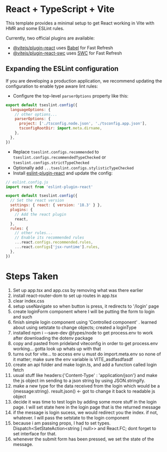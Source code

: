 # React + TypeScript + Vite

This template provides a minimal setup to get React working in Vite with HMR and some ESLint rules.

Currently, two official plugins are available:

- [@vitejs/plugin-react](https://github.com/vitejs/vite-plugin-react/blob/main/packages/plugin-react/README.md) uses [Babel](https://babeljs.io/) for Fast Refresh
- [@vitejs/plugin-react-swc](https://github.com/vitejs/vite-plugin-react-swc) uses [SWC](https://swc.rs/) for Fast Refresh

## Expanding the ESLint configuration

If you are developing a production application, we recommend updating the configuration to enable type aware lint rules:

- Configure the top-level `parserOptions` property like this:

```js
export default tseslint.config({
  languageOptions: {
    // other options...
    parserOptions: {
      project: ['./tsconfig.node.json', './tsconfig.app.json'],
      tsconfigRootDir: import.meta.dirname,
    },
  },
})
```

- Replace `tseslint.configs.recommended` to `tseslint.configs.recommendedTypeChecked` or `tseslint.configs.strictTypeChecked`
- Optionally add `...tseslint.configs.stylisticTypeChecked`
- Install [eslint-plugin-react](https://github.com/jsx-eslint/eslint-plugin-react) and update the config:

```js
// eslint.config.js
import react from 'eslint-plugin-react'

export default tseslint.config({
  // Set the react version
  settings: { react: { version: '18.3' } },
  plugins: {
    // Add the react plugin
    react,
  },
  rules: {
    // other rules...
    // Enable its recommended rules
    ...react.configs.recommended.rules,
    ...react.configs['jsx-runtime'].rules,
  },
})
```
# Steps Taken
1. Set up app.tsx and app.css by removing what was there earlier
2. install react-router-dom to set up routes in app.tsx
3. clear index.css
4. setup useNavigate so when button is press, it redirects to '/login' page
5. create loginForm component where I will be putting the form to login and such
6. finish simple login component using 'Controlled component' . learned about using setstate to change objects; created a loginType
7. installed npm i --save-dev @types/node to get process.env to work after downloading the dotenv package
8. copy and pasted from prideland viteconfig in order to get process.env working... gotta look up whats up with that
9. turns out for vite... to access env u must do import.meta.env so none of it matter; make sure the env variable is VITE_asdfasdfasdf
10. create an api folder and make login.ts, and add a function called login fetch
11. usual stuff like headers:{'Content-Type' : 'application/json'} and make the js object im sending to a json string by using JSON.stringify.
12. make a new type for the data received from the login which would be a {message:string}. result.json() <- got to change it back to readable js object
13. decide it was time to test login by adding some more stuff in the login page. I will set state here in the login page that is the returned message
14. if the message is login sucess, we would redirect you the index. if not, whatever. I will pass the setstate to the login component
15. because i am passing props, I had to set types. Dispatch<SetStateAction<string | null>> and React.FC<Props>; dont forget to set interface for that.
16. whenever the submit form has been pressed, we set the state of the message.
